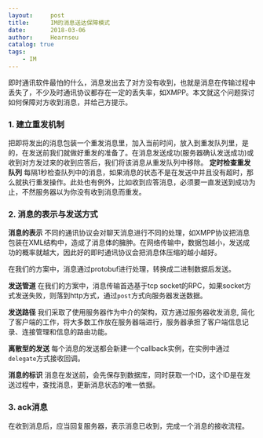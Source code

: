 ```yaml
---
layout:     post                   
title:      IM的消息送达保障模式             
date:       2018-03-06             
author:     Hearnseu                         
catalog: true                       
tags:                              
    - IM
---
```




即时通讯软件最怕的什么，消息发出去了对方没有收到，也就是消息在传输过程中丢失了，不少及时通讯协议都存在一定的丢失率，如XMPP。本文就这个问题探讨如何保障对方收到消息，并给己方提示。

### 1. 建立重发机制
把即将发出的消息包装一个重发消息里，加入当前时间，放入到重发队列里，是的，在发送前我们就做好重发的准备了。在消息发送成功(服务器确认发送成功)或收到对方发过来的收到应答后，我们将该消息从重发队列中移除。
**定时检查重发队列**
每隔1秒检查队列中的消息，如果消息的状态不是在发送中并且没有超时，那么就执行重发操作。此处也有例外，比如收到应答消息，必须要一直发送到成功为止，不然服务器以为你没有收到消息而重发。

### 2. 消息的表示与发送方式
**消息的表示**
不同的通讯协议会对聊天消息进行不同的处理，如XMPP协议把消息包装在XML结构中，造成了消息体的臃肿。在网络传输中，数据包越小，发送成功的概率就越大，因此好的即时通讯协议会把消息体压缩的越小越好。

在我们的方案中，消息通过protobuf进行处理，转换成二进制数据后发送。

**发送管道**
在我们的方案中，消息传输首选基于tcp socket的RPC，如果socket方式发送失败，则落到http方式，通过`post`方式向服务器发送数据。

**发送路径**
我们采取了使用服务器作为中介的架构，双方通过服务器收发消息, 简化了客户端的工作，将大多数工作放在服务器端进行，服务器承担了客户端信息记录、连接管理和信息的路由功能。

**离散型的发送**
每个消息的发送都会新建一个callback实例，在实例中通过`delegate`方式接收回调。

**消息的标识**
消息在发送前，会先保存到数据库，同时获取一个ID，这个ID是在发送过程中，查找消息，更新消息状态的唯一依据。

### 3. ack消息
在收到消息后，应当回复服务器，表示消息已收到，完成一个消息的接收流程。

